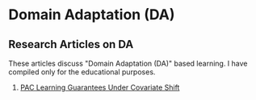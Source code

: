 # Domain Adaptation (DA)

## Research Articles on DA
These articles discuss "Domain Adaptation (DA)" based learning. I have compiled only for the educational purposes.

1. [PAC Learning Guarantees Under Covariate Shift](https://arxiv.org/abs/1812.06393)

